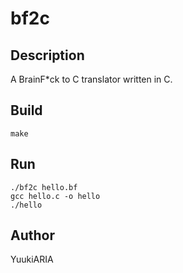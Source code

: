 bf2c
================

Description
--------

A BrainF*ck to C translator written in C.


Build
--------

    make


Run
--------

    ./bf2c hello.bf
    gcc hello.c -o hello
    ./hello


Author
--------

YuukiARIA

